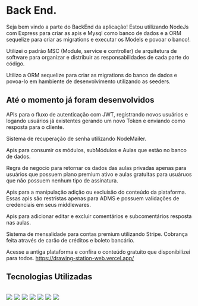 # Back End.

Seja bem vindo a parte do BackEnd da aplicação!
Estou utilizando NodeJs com Express para criar as apis e Mysql como banco de dados e a ORM sequelize para criar as migrations e executar os Models e povoar o banco!.

Utilizei o padrão MSC (Module, service e controller) de arquitetura de software para organizar e distribuir as responsabilidades de cada parte do código.

Utilizo a ORM sequelize para criar as migrations do banco de dados e povoa-lo em hambiente de desenvolvimento utilizando as seeders.

## Até o momento já foram desenvolvidos

APIs para o fluxo de autenticação com JWT, registrando novos usuários e logando usuários já existentes gerando um novo Token e enviando como resposta para o cliente.

Sistema de recuperação de senha utilizando NodeMailer.

Apis para consumir os módulos, subMódulos e Aulas que estão no banco de dados.

Regra de negocio para retornar os dados das aulas privadas apenas para usuários que possuem plano premium ativo e aulas gratuitas para usuáruos que não possuem nenhum tipo de assinatura.

Apis para a manipulação adição ou excluisão do conteúdo da plataforma.
Essas apis são restristas apenas para ADMS e possuem validações de credenciais em seus middlewares.

Apis para adicionar editar e excluir comentários e subcomentários resposta nas aulas.

Sistema de mensalidade para contas premium utilizando Stripe.
Cobrança feita através de carão de créditos e boleto bancário.

Acesse a antiga plataforma e confira o conteúdo gratuito que disponibilizei para todos.
https://drawing-station-web.vercel.app/


<div>
<h2>Tecnologias Utilizadas<h2>
<img src="https://img.shields.io/badge/node.js%20-%2343853D.svg?&style=for-the-badge&logo=node.js&logoColor=white"/> 
<img src="https://img.shields.io/badge/Express.js-404D59?style=for-the-badge"/>
<img src="https://img.shields.io/badge/MySQL-005C84?style=for-the-badge&logo=mysql&logoColor=white"/>
<img src="https://img.shields.io/badge/TypeScript-007ACC?style=for-the-badge&logo=typescript&logoColor=white"/>
<img src="https://img.shields.io/badge/Docker-2CA5E0?style=for-the-badge&logo=docker&logoColor=white"/>
<img src="https://img.shields.io/badge/javascript%20-%23323330.svg?&style=for-the-badge&logo=javascript&logoColor=%23F7DF1E"/>
<img src="https://img.shields.io/badge/git%20-%23F05033.svg?&style=for-the-badge&logo=git&logoColor=white"/> 
</div>

